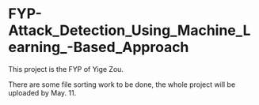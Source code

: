 # FYP-Attack_Detection_Using_Machine_Learning_-Based_Approach
This project is the FYP of Yige Zou.

There are some file sorting work to be done, the whole project will be uploaded by May. 11.
